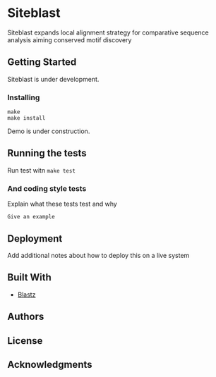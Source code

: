 # Siteblast

Siteblast expands local alignment strategy for comparative sequence analysis aiming conserved motif discovery

## Getting Started

Siteblast is under development.


### Installing

```
make 
make install
```

Demo is under construction.

## Running the tests

Run test witn ```make test```


### And coding style tests

Explain what these tests test and why

```
Give an example
```

## Deployment

Add additional notes about how to deploy this on a live system

## Built With

* [Blastz](https://www.ncbi.nlm.nih.gov/pmc/articles/PMC430961/) 

## Authors

## License

## Acknowledgments


